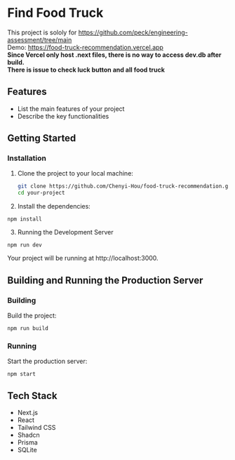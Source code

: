 # Find Food Truck

This project is sololy for https://github.com/peck/engineering-assessment/tree/main <br>
Demo: https://food-truck-recommendation.vercel.app <br>
**Since Vercel only host .next files, there is no way to access dev.db after build.** <br>
**There is issue to check luck button and all food truck**

## Features

- List the main features of your project
- Describe the key functionalities

## Getting Started

### Installation

1. Clone the project to your local machine:

   ```sh
   git clone https://github.com/Chenyi-Hou/food-truck-recommendation.git
   cd your-project
   ```

2. Install the dependencies:

```
npm install
```

3. Running the Development Server <br>

```
npm run dev
```

Your project will be running at http://localhost:3000.

## Building and Running the Production Server

### Building

Build the project:

```
npm run build
```

### Running

Start the production server:

```
npm start
```

## Tech Stack

- Next.js
- React
- Tailwind CSS
- Shadcn
- Prisma
- SQLite
